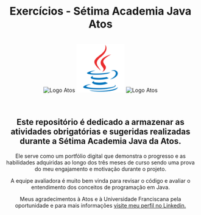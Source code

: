 <p align="center">

<h1 align="center"> Exercícios - Sétima Academia Java Atos </h1><br>

<div align="center">
    <img alt="Logo Atos" width="25%" src="https://atos.net/content/assets/global-images/atos-logo-blue-2023.svg">
    <img alt="Java" width="25%" src="https://raw.githubusercontent.com/devicons/devicon/master/icons/java/java-original.svg">
    <img alt="Logo Atos" width="25%" src="https://site.ufn.edu.br/img/marcaUFN.6b48e203.png">
<div><br><br>

<h2>Este repositório é dedicado a armazenar as atividades obrigatórias e sugeridas realizadas durante a Sétima Academia Java da Atos.</h2> 

<p>
Ele serve como um portfólio digital que demonstra o progresso e as habilidades adquiridas ao longo dos três meses de curso sendo uma prova do meu engajamento e motivação durante o projeto.
  
A equipe avaliadora é muito bem vinda para revisar o código e avaliar o entendimento dos conceitos de programação em Java. 
</p>

<p>
Meus agradecimentos à Atos e à Universidade Franciscana pela oportunidade e para mais informações <a href="https://www.linkedin.com/in/gabriel-setznagl/">visite meu perfil no Linkedin.</a>
</p>
